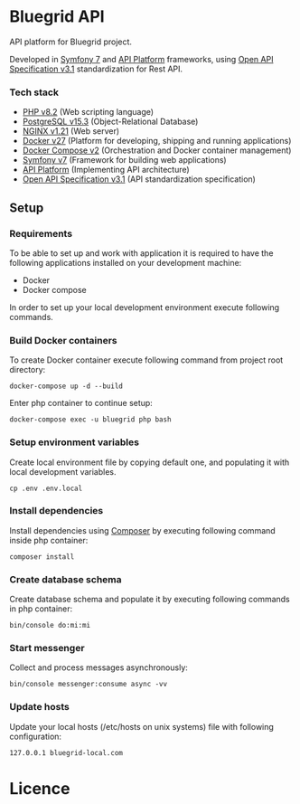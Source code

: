 # Bluegrid API

API platform for Bluegrid project.

Developed in [Symfony 7][1] and [API Platform][2] frameworks, using [Open API Specification v3.1][3] standardization for Rest API.

### Tech stack
- [PHP v8.2][4] (Web scripting language)
- [PostgreSQL v15.3][5] (Object-Relational Database)
- [NGINX v1.21][6] (Web server)
- [Docker v27][7] (Platform for developing, shipping and running applications)
- [Docker Compose v2][8] (Orchestration and Docker container management)
- [Symfony v7][1] (Framework for building web applications)
- [API Platform][2] (Implementing API architecture)
- [Open API Specification v3.1][3] (API standardization specification)

## Setup

### Requirements

To be able to set up and work with application it is required to have the following applications installed on your development machine:
- Docker
- Docker compose

In order to set up your local development environment execute following commands.

### Build Docker containers

To create Docker container execute following command from project root directory:

    docker-compose up -d --build

Enter php container to continue setup:

    docker-compose exec -u bluegrid php bash

### Setup environment variables

Create local environment file by copying default one, and populating it with local development variables.

    cp .env .env.local

### Install dependencies

Install dependencies using [Composer][9] by executing following command inside php container:

    composer install

### Create database schema

Create database schema and populate it by executing following commands in php container:

    bin/console do:mi:mi

### Start messenger 

Collect and process messages asynchronously:

    bin/console messenger:consume async -vv

### Update hosts

Update your local hosts (/etc/hosts on unix systems) file with following configuration:

    127.0.0.1 bluegrid-local.com

# Licence


[1]: https://symfony.com
[2]: https://api-platform.com
[3]: https://swagger.io/docs/specification/about
[4]: https://www.php.net
[5]: https://www.postgresql.org
[6]: https://www.nginx.com
[7]: https://docker.com
[8]: https://github.com/docker/compose
[9]: https://getcomposer.org





